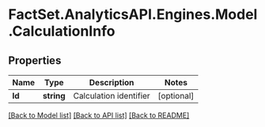 # FactSet.AnalyticsAPI.Engines.Model.CalculationInfo

## Properties

Name | Type | Description | Notes
------------ | ------------- | ------------- | -------------
**Id** | **string** | Calculation identifier | [optional] 

[[Back to Model list]](../README.md#documentation-for-models) [[Back to API list]](../README.md#documentation-for-api-endpoints) [[Back to README]](../README.md)

